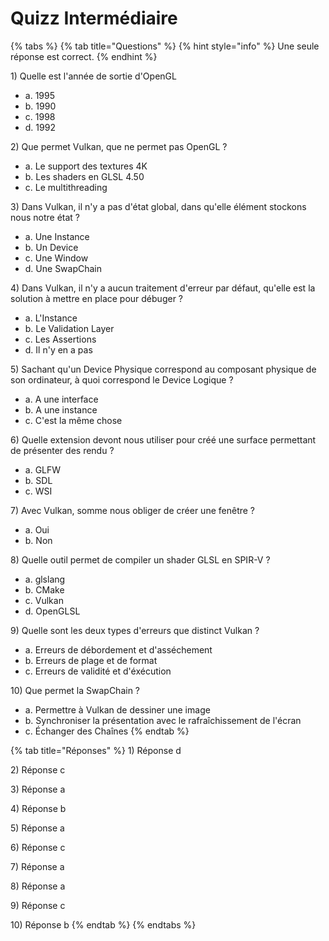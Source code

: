 # Quizz Intermédiaire

{% tabs %}
{% tab title="Questions" %}
{% hint style="info" %}
Une seule réponse est correct.
{% endhint %}

1\) Quelle est l'année de sortie d'OpenGL

* a. 1995
* b. 1990
* c. 1998
* d. 1992

2\) Que permet Vulkan, que ne permet pas OpenGL ?

* a. Le support des textures 4K
* b. Les shaders en GLSL 4.50
* c. Le multithreading

3\) Dans Vulkan, il n'y a pas d'état global, dans qu'elle élément stockons nous notre état ?

* a. Une Instance
* b. Un Device
* c. Une Window
* d. Une SwapChain

4\) Dans Vulkan, il n'y a aucun traitement d'erreur par défaut, qu'elle est la solution à mettre en place pour débuger ? 

* a. L'Instance
* b. Le Validation Layer
* c. Les Assertions
* d. Il n'y en a pas

5\) Sachant qu'un Device Physique correspond au composant physique de son ordinateur, à quoi correspond le Device Logique ?

* a. A une interface
* b. A une instance
* c. C'est la même chose

6\) Quelle extension devont nous utiliser pour créé une surface permettant de présenter des rendu ?

* a. GLFW
* b. SDL
* c. WSI

7\) Avec Vulkan, somme nous obliger de créer une fenêtre ?

* a. Oui
* b. Non

8\) Quelle outil permet de compiler un shader GLSL en SPIR-V ?

* a. glslang
* b. CMake
* c. Vulkan
* d. OpenGLSL

9\) Quelle sont les deux types d'erreurs que distinct Vulkan ?

* a. Erreurs de débordement et d'asséchement
* b.  Erreurs de plage et de format
* c. Erreurs de validité et d'éxécution

10\) Que permet la SwapChain ?

* a. Permettre à Vulkan de dessiner une image
* b. Synchroniser la présentation avec le rafraîchissement de l'écran
* c. Échanger des Chaînes
{% endtab %}

{% tab title="Réponses" %}
1\) Réponse d

2\) Réponse c

3\) Réponse a

4\) Réponse b

5\) Réponse a

6\) Réponse c

7\) Réponse a

8\) Réponse a

9\) Réponse c

10\) Réponse b
{% endtab %}
{% endtabs %}

